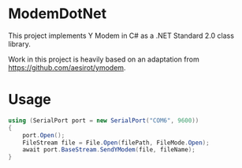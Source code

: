 # ModemDotNet

This project implements Y Modem in C# as a .NET Standard 2.0 class library.

Work in this project is heavily based on an adaptation from https://github.com/aesirot/ymodem.

# Usage

```C#
using (SerialPort port = new SerialPort("COM6", 9600))
{
	port.Open();
	FileStream file = File.Open(filePath, FileMode.Open);
	await port.BaseStream.SendYModem(file, fileName);
}
```

